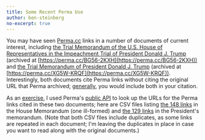 ```yaml
---
title: Some Recent Perma Use
author: ben-steinberg
no-excerpt: true
---
```

You may have seen [Perma.cc](https://perma.cc) links in a number of
documents of current interest, including [the Trial Memorandum of the
U.S. House of Representatives in the Impeachment Trial of President
Donald
J. Trump](https://intelligence.house.gov/uploadedfiles/in_re_president_trump_house_impeachment_trial_brief_and_sof_1.18.20.pdf)
(archived at [https://perma.cc/BG56-2KXH](https://perma.cc/BG56-2KXH))
and [the Trial Memorandum of President Donald
J. Trump](https://www.justsecurity.org/wp-content/uploads/2020/01/ukraine-clearinghouse-Trial-Memorandum-of-President-Donald-J.-Trump-january-20-2020.pdf)
(archived at
[https://perma.cc/XG5W-KRQF](https://perma.cc/XG5W-KRQF)). Interestingly,
both documents cite Perma links without citing the original URL that
Perma archived; [generally](https://perma.cc/docs#using-links), you
would include both in your citation.

As an [exercise](https://github.com/bensteinberg/pdf-perma-urls), I
used Perma's [public
API](https://perma.cc/docs/developer#developer-public-archives) to
look up the URLs for the Perma links cited in these two documents;
here are CSV files listing [the 148
links](https://lil-blog-media.s3.amazonaws.com/in_re_president_trump_house_impeachment_trial_brief_and_sof_1.18.20.csv)
in the House Memorandum (one ill-formed) and [the 129
links](https://lil-blog-media.s3.amazonaws.com/ukraine-clearinghouse-Trial-Memorandum-of-President-Donald-J.-Trump-january-20-2020.csv)
in the President's memorandum. (Note that both CSV files include
duplicates, as some links are repeated in each document; I'm leaving
the duplicates in place in case you want to read along with the
original documents.)
